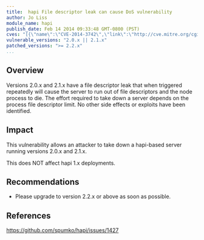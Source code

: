 ```yaml
---
title:  hapi File descriptor leak can cause DoS vulnerability
author: Jo Liss
module_name: hapi
publish_date: Feb 14 2014 09:33:48 GMT-0800 (PST) 
cves: "[{\"name\":\"CVE-2014-3742\",\"link\":\"http://cve.mitre.org/cgi-bin/cvename.cgi?name=CVE-2014-3742\"}]"
vulnerable_versions: "2.0.x || 2.1.x"
patched_versions: ">= 2.2.x"
...
```


## Overview

Versions 2.0.x and 2.1.x have a file descriptor leak that when triggered repeatedly will cause the server to run out of file descriptors and the node process to die. The effort required to take down a server depends on the process file descriptor limit. No other side effects or exploits have been identified. 

## Impact

This vulnerability allows an attacker to take down a hapi-based server running versions 2.0.x and 2.1.x.

This does NOT affect hapi 1.x deployments.

## Recommendations

- Please upgrade to version 2.2.x or above as soon as possible.

## References

https://github.com/spumko/hapi/issues/1427
